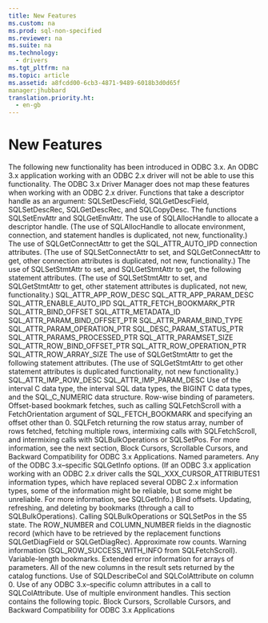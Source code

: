 ```yaml
---
title: New Features
ms.custom: na
ms.prod: sql-non-specified
ms.reviewer: na
ms.suite: na
ms.technology: 
  - drivers
ms.tgt_pltfrm: na
ms.topic: article
ms.assetid: a8fcdd00-6cb3-4871-9489-6018b3d0d65f
manager:jhubbard
translation.priority.ht: 
  - en-gb
---
```

# New Features
<?xml version="1.0" encoding="utf-8"?>
<developerConceptualDocument xmlns="http://ddue.schemas.microsoft.com/authoring/2003/5" xmlns:xlink="http://www.w3.org/1999/xlink" xmlns:xsi="http://www.w3.org/2001/XMLSchema-instance" xsi:schemaLocation="http://ddue.schemas.microsoft.com/authoring/2003/5 http://dduestorage.blob.core.windows.net/ddueschema/developer.xsd">
  <introduction>
    <para>The following new functionality has been introduced in ODBC 3.<legacyItalic>x</legacyItalic>. An ODBC 3.<legacyItalic>x</legacyItalic> application working with an ODBC 2<legacyItalic>.x</legacyItalic> driver will not be able to use this functionality. The ODBC 3.<legacyItalic>x</legacyItalic> Driver Manager does not map these features when working with an ODBC 2<legacyItalic>.x </legacyItalic>driver.  </para>
    <list class="bullet">
      <listItem>
        <para>Functions that take a descriptor handle as an argument: <legacyBold>SQLSetDescField</legacyBold>, <legacyBold>SQLGetDescField</legacyBold>, <legacyBold>SQLSetDescRec</legacyBold>, <legacyBold>SQLGetDescRec</legacyBold>, and <legacyBold>SQLCopyDesc</legacyBold>.</para>
      </listItem>
      <listItem>
        <para>The functions <legacyBold>SQLSetEnvAttr</legacyBold> and <legacyBold>SQLGetEnvAttr</legacyBold>.</para>
      </listItem>
      <listItem>
        <para>The use of <legacyBold>SQLAllocHandle</legacyBold> to allocate a descriptor handle. (The use of <legacyBold>SQLAllocHandle</legacyBold> to allocate environment, connection, and statement handles is duplicated, not new, functionality.)</para>
      </listItem>
      <listItem>
        <para>The use of <legacyBold>SQLGetConnectAttr</legacyBold> to get the SQL_ATTR_AUTO_IPD connection attributes. (The use of <legacyBold>SQLSetConnectAttr</legacyBold> to set, and <legacyBold>SQLGetConnectAttr</legacyBold> to get, other connection attributes is duplicated, not new, functionality.)</para>
      </listItem>
      <listItem>
        <para>The use of <legacyBold>SQLSetStmtAttr</legacyBold> to set, and <legacyBold>SQLGetStmtAttr</legacyBold> to get, the following statement attributes. (The use of <legacyBold>SQLSetStmtAttr</legacyBold> to set, and <legacyBold>SQLGetStmtAttr</legacyBold> to get, other statement attributes is duplicated, not new, functionality.) </para>
        <para>SQL_ATTR_APP_ROW_DESC</para>
        <para>SQL_ATTR_APP_PARAM_DESC</para>
        <para>SQL_ATTR_ENABLE_AUTO_IPD</para>
        <para>SQL_ATTR_FETCH_BOOKMARK_PTR</para>
        <para>SQL_ATTR_BIND_OFFSET</para>
        <para>SQL_ATTR_METADATA_ID</para>
        <para>SQL_ATTR_PARAM_BIND_OFFSET_PTR</para>
        <para>SQL_ATTR_PARAM_BIND_TYPE</para>
        <para>SQL_ATTR_PARAM_OPERATION_PTR</para>
        <para>SQL_DESC_PARAM_STATUS_PTR</para>
        <para>SQL_ATTR_PARAMS_PROCESSED_PTR</para>
        <para>SQL_ATTR_PARAMSET_SIZE</para>
        <para>SQL_ATTR_ROW_BIND_OFFSET_PTR</para>
        <para>SQL_ATTR_ROW_OPERATION_PTR</para>
        <para>SQL_ATTR_ROW_ARRAY_SIZE </para>
      </listItem>
      <listItem>
        <para>The use of <legacyBold>SQLGetStmtAttr</legacyBold> to get the following statement attributes. (The use of <legacyBold>SQLGetStmtAttr</legacyBold> to get other statement attributes is duplicated functionality, not new functionality.) </para>
        <para>SQL_ATTR_IMP_ROW_DESC SQL_ATTR_IMP_PARAM_DESC </para>
      </listItem>
      <listItem>
        <para>Use of the interval C data type, the interval SQL data types, the BIGINT C data types, and the SQL_C_NUMERIC data structure.</para>
      </listItem>
      <listItem>
        <para>Row-wise binding of parameters.</para>
      </listItem>
      <listItem>
        <para>Offset-based bookmark fetches, such as calling <legacyBold>SQLFetchScroll</legacyBold> with a <legacyItalic>FetchOrientation</legacyItalic> argument of SQL_FETCH_BOOKMARK and specifying an offset other than 0.</para>
      </listItem>
      <listItem>
        <para>             <legacyBold>SQLFetch</legacyBold> returning the row status array, number of rows fetched, fetching multiple rows, intermixing calls with <legacyBold>SQLFetchScroll</legacyBold>, and intermixing calls with <legacyBold>SQLBulkOperations</legacyBold> or <legacyBold>SQLSetPos</legacyBold>. For more information, see the next section, <legacyLink xlink:href="82f6cf68-cfde-4417-9788-d6382ca14bf8">Block Cursors, Scrollable Cursors, and Backward Compatibility for ODBC 3.x Applications</legacyLink>.</para>
      </listItem>
      <listItem>
        <para>Named parameters.</para>
      </listItem>
      <listItem>
        <para>Any of the ODBC 3.<legacyItalic>x</legacyItalic>–specific <legacyBold>SQLGetInfo</legacyBold> options. (If an ODBC 3.<legacyItalic>x</legacyItalic> application working with an ODBC 2.<legacyItalic>x</legacyItalic> driver calls the SQL_XXX_CURSOR_ATTRIBUTES1 information types, which have replaced several ODBC 2.<legacyItalic>x</legacyItalic> information types, some of the information might be reliable, but some might be unreliable. For more information, see <legacyLink xlink:href="49dceccc-d816-4ada-808c-4c6138dccb64">SQLGetInfo</legacyLink>.)</para>
      </listItem>
      <listItem>
        <para>Bind offsets.</para>
      </listItem>
      <listItem>
        <para>Updating, refreshing, and deleting by bookmarks (through a call to <legacyBold>SQLBulkOperations</legacyBold>).</para>
      </listItem>
      <listItem>
        <para>Calling <legacyBold>SQLBulkOperations</legacyBold> or <legacyBold>SQLSetPos</legacyBold> in the S5 state.</para>
      </listItem>
      <listItem>
        <para>The ROW_NUMBER and COLUMN_NUMBER fields in the diagnostic record (which have to be retrieved by the replacement functions <legacyBold>SQLGetDiagField</legacyBold> or <legacyBold>SQLGetDiagRec</legacyBold>).</para>
      </listItem>
      <listItem>
        <para>Approximate row counts.</para>
      </listItem>
      <listItem>
        <para>Warning information (SQL_ROW_SUCCESS_WITH_INFO from <legacyBold>SQLFetchScroll</legacyBold>).</para>
      </listItem>
      <listItem>
        <para>Variable-length bookmarks.</para>
      </listItem>
      <listItem>
        <para>Extended error information for arrays of parameters.</para>
      </listItem>
      <listItem>
        <para>All of the new columns in the result sets returned by the catalog functions.</para>
      </listItem>
      <listItem>
        <para>Use of <legacyBold>SQLDescribeCol</legacyBold> and <legacyBold>SQLColAttribute</legacyBold> on column 0.</para>
      </listItem>
      <listItem>
        <para>Use of any ODBC 3.<legacyItalic>x</legacyItalic>–specific column attributes in a call to <legacyBold>SQLColAttribute</legacyBold>.</para>
      </listItem>
      <listItem>
        <para>Use of multiple environment handles.</para>
      </listItem>
    </list>
    <para>This section contains the following topic.  </para>
    <list class="bullet">
      <listItem>
        <para>             <legacyLink xlink:href="82f6cf68-cfde-4417-9788-d6382ca14bf8">Block Cursors, Scrollable Cursors, and Backward Compatibility for ODBC 3.x Applications</legacyLink>           </para>
      </listItem>
    </list>
  </introduction>
  <relatedTopics />
</developerConceptualDocument>